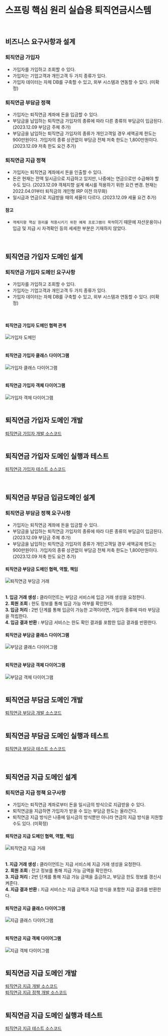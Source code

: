 # 스프링 핵심 원리 실습용 퇴직연금시스템
<br/>

## 비즈니스 요구사항과 설계
### 퇴직연금 가입자
- 가입자를 가입하고 조회할 수 있다.
- 가입자는 기업고객과 개인고객 두 가지 종류가 있다.
- 가입자 데이터는 자체 DB를 구축할 수 있고, 외부 시스템과 연동할 수 있다. (미확정)
### 퇴직연금 부담금 정책
- 가입자는 퇴직연금 계좌에 돈을 입금할 수 있다.
- 부담금을 납입하는 퇴직연금 가입자의 종류에 따라 다른 종류의 부담금이 입금된다. (2023.12.09 부담금 주체 추가)
- 부담금을 납입하는 퇴직연금 가입자의 종류가 개인고객일 경우 세액공제 한도는 900만원이다. 가입자의 종류 상관없이 부담금 전체 저축 한도는 1,800만원이다. (2023.12.09 저축 한도 요건 추가)
### 퇴직연금 지급 정책
- 가입자는 퇴직연금 계좌에서 돈을 인출할 수 있다.
- 돈은 현재는 전액 일시금으로 지급하고 있지만, 나중에는 연금으로만 수급해야 할 수도 있다. (2023.12.09 객체지향 설계 예시를 적용하기 위한 요건 변경. 현재는 2022.04.01부터 퇴직금의 개인형 IRP 이전 의무화)
- 일시금과 연금으로 지급받을 때의 세율이 다르다. (2023.12.09 세율 요건 추가)

#### 참고
- `객체지향 핵심 원리를 적용시키기 위한 예제 프로그램이 목적`이기 때문에 자산운용이나 입금 및 지급 시 자격확인 등의 세세한 부분은 기재하지 않았다.
<br/><br/><br/>

## 퇴직연금 가입자 도메인 설계
### 퇴직연금 가입자 도메인 요구사항
- 가입자를 가입하고 조회할 수 있다.
- 가입자는 기업고객과 개인고객 두 가지 종류가 있다.
- 가입자 데이터는 자체 DB를 구축할 수 있고, 외부 시스템과 연동할 수 있다. (미확정)
<br/>

#### 퇴직연금 가입자 도메인 협력 관계
![가입자 도메인](https://github.com/taechacode/SpringCorePracticeRPS/assets/63395751/359ac1dd-a920-411b-96d2-4642ba76cb4a)
<br/><br/>

#### 퇴직연금 가입자 클래스 다이어그램
![가입자 클래스 다이어그램](https://github.com/taechacode/SpringCorePracticeRPS/assets/63395751/626a7b0f-07d3-481b-bb0b-89beff40630c)
<br/><br/>

#### 퇴직연금 가입자 객체 다이어그램
![가입자 객체 다이어그램](https://github.com/taechacode/SpringCorePracticeRPS/assets/63395751/08e8d0e5-768c-484d-a70b-c23951b6e2cd)
<br/><br/>

## 퇴직연금 가입자 도메인 개발
[퇴직연금 가입자 개발 소스코드](https://github.com/taechacode/SpringCorePracticeRPS/tree/main/src/main/java/rps/core/member)
<br/><br/>

## 퇴직연금 가입자 도메인 실행과 테스트
[퇴직연금 가입자 테스트 소스코드](https://github.com/taechacode/SpringCorePracticeRPS/blob/main/src/test/java/com/rps/core/member/MemberServiceTest.java)
<br/><br/><br/>

## 퇴직연금 부담금 입금도메인 설계
### 퇴직연금 부담금 정책 요구사항
- 가입자는 퇴직연금 계좌에 돈을 입금할 수 있다.
- 부담금을 납입하는 퇴직연금 가입자의 종류에 따라 다른 종류의 부담금이 입금된다. (2023.12.09 부담금 주체 추가)
- 부담금을 납입하는 퇴직연금 가입자의 종류가 개인고객일 경우 세액공제 한도는 900만원이다. 가입자의 종류 상관없이 부담금 전체 저축 한도는 1,800만원이다. (2023.12.09 저축 한도 요건 추가)

#### 퇴직연금 부담금 도메인 협력, 역할, 책임
![퇴직연금 부담금 거래](https://github.com/taechacode/SpringCorePracticeRPS/assets/63395751/c4bee70d-567d-4d0c-b464-539af37de72a)
<br/><br/>

**1. 입금 거래 생성 :** 클라이언트는 부담금 서비스에 입금 거래 생성을 요청한다. <br/>
**2. 회원 조회 :** 한도 정보를 통해 입금 가능 여부를 확인한다. <br/>
**3. 입금 처리 :** 2번 단계를 통해 입금이 가능한 고객이라면, 가입자 종류에 따라 부담금을 적립한다. <br/>
**4. 입금 결과 반환 :** 부담금 서비스는 한도 확인 결과를 포함한 입금 결과를 반환한다. <br/>

#### 퇴직연금 부담금 클래스 다이어그램
![부담금 클래스 다이어그램](https://github.com/taechacode/SpringCorePracticeRPS/assets/63395751/d4436acb-16a7-4ef1-b3e7-ca212c754a19)
<br/><br/>

#### 퇴직연금 부담금 객체 다이어그램
![부담금 객체 다이어그램](https://github.com/taechacode/SpringCorePracticeRPS/assets/63395751/ad24adba-ba2c-41b7-885d-c297706ea6a2)
<br/><br/>

## 퇴직연금 부담금 도메인 개발
[퇴직연금 부담금 개발 소스코드](https://github.com/taechacode/SpringCorePracticeRPS/tree/main/src/main/java/rps/core/burdfee)
<br/><br/>

## 퇴직연금 부담금 도메인 실행과 테스트
[퇴직연금 부담금 테스트 소스코드](https://github.com/taechacode/SpringCorePracticeRPS/blob/main/src/test/java/com/rps/core/burdfee/BurdfeeServiceTest.java)
<br/><br/><br/>

## 퇴직연금 지급 도메인 설계
### 퇴직연금 지급 정책 요구사항
- 가입자는 퇴직연금 계좌로부터 돈을 일시금의 방식으로 지급받을 수 있다.
- 퇴직연금을 지급하면 가입자가 받을 수 있는 부담금 한도는 올라간다.
- 퇴직연금 지급 방식은 나중에 일시금의 방식뿐만 아니라 연금의 지급 방식을 지원할 수도 있다. (미확정)

#### 퇴직연금 지급 도메인 협력, 역할, 책임
![퇴직연금 지급 거래](https://github.com/taechacode/SpringCorePracticeRPS/assets/63395751/0f929718-2779-40c4-bdbd-2cc083637906)
<br/><br/>

**1. 지급 거래 생성 :** 클라이언트는 지급 서비스에 지급 거래 생성을 요청한다. <br/>
**2. 회원 조회 :** 잔고 정보를 통해 지급 가능 금액을 확인한다. <br/>
**3. 지급 처리 :** 2번 단계를 통해 지급 가능 금액을 출금하고, 부담금 한도 정보를 갱신시켜준다. <br/>
**4. 지급 결과 반환 :** 지급 서비스는 지급 금액과 지급 방식을 포함한 지급 결과를 반환한다. <br/>

#### 퇴직연금 지급 클래스 다이어그램
![지급 클래스 다이어그램](https://github.com/taechacode/SpringCorePracticeRPS/assets/63395751/7f90db42-4bfd-4ef7-be17-f2a3500daee6)
<br/><br/>

#### 퇴직연금 지급 객체 다이어그램
![지급 객체 다이어그램](https://github.com/taechacode/SpringCorePracticeRPS/assets/63395751/7473649c-38ff-4d9b-bf56-38f5a0eeb8b2)
<br/><br/>

## 퇴직연금 지급 도메인 개발
[퇴직연금 지급 개발 소스코드](https://github.com/taechacode/SpringCorePracticeRPS/tree/main/src/main/java/rps/core/payout)
<br/>
[퇴직연금 지급 정책 개발 소스코드](https://github.com/taechacode/SpringCorePracticeRPS/tree/main/src/main/java/rps/core/payment)
<br/><br/>

## 퇴직연금 지급 도메인 실행과 테스트
[퇴직연금 지급 테스트 소스코드](https://github.com/taechacode/SpringCorePracticeRPS/blob/main/src/test/java/com/rps/core/payout/PayoutServiceTest.java)
<br/><br/><br/>
